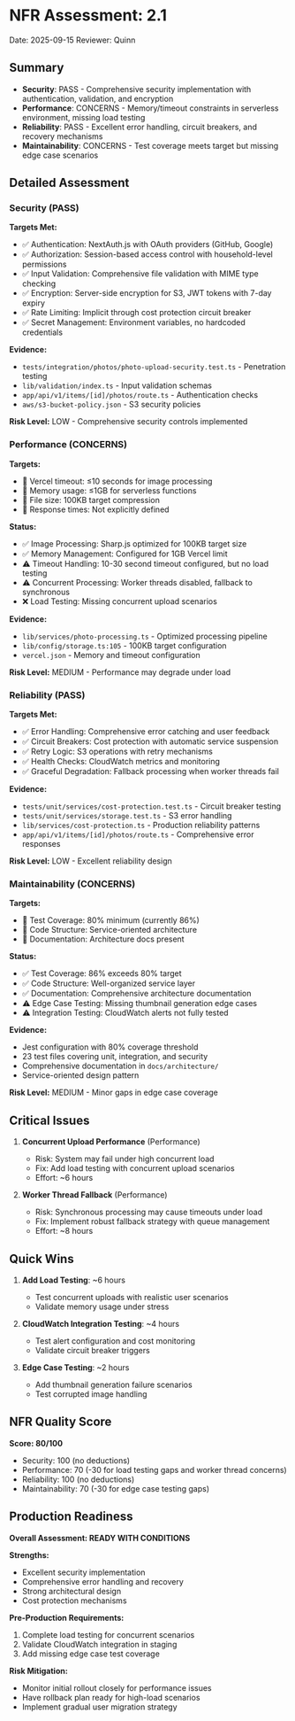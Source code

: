 # NFR Assessment: 2.1

Date: 2025-09-15
Reviewer: Quinn

## Summary

- **Security**: PASS - Comprehensive security implementation with authentication, validation, and encryption
- **Performance**: CONCERNS - Memory/timeout constraints in serverless environment, missing load testing
- **Reliability**: PASS - Excellent error handling, circuit breakers, and recovery mechanisms
- **Maintainability**: CONCERNS - Test coverage meets target but missing edge case scenarios

## Detailed Assessment

### Security (PASS)

**Targets Met:**
- ✅ Authentication: NextAuth.js with OAuth providers (GitHub, Google)
- ✅ Authorization: Session-based access control with household-level permissions
- ✅ Input Validation: Comprehensive file validation with MIME type checking
- ✅ Encryption: Server-side encryption for S3, JWT tokens with 7-day expiry
- ✅ Rate Limiting: Implicit through cost protection circuit breaker
- ✅ Secret Management: Environment variables, no hardcoded credentials

**Evidence:**
- `tests/integration/photos/photo-upload-security.test.ts` - Penetration testing
- `lib/validation/index.ts` - Input validation schemas
- `app/api/v1/items/[id]/photos/route.ts` - Authentication checks
- `aws/s3-bucket-policy.json` - S3 security policies

**Risk Level:** LOW - Comprehensive security controls implemented

### Performance (CONCERNS)

**Targets:**
- 🎯 Vercel timeout: ≤10 seconds for image processing
- 🎯 Memory usage: ≤1GB for serverless functions
- 🎯 File size: 100KB target compression
- 🎯 Response times: Not explicitly defined

**Status:**
- ✅ Image Processing: Sharp.js optimized for 100KB target size
- ✅ Memory Management: Configured for 1GB Vercel limit
- ⚠️ Timeout Handling: 10-30 second timeout configured, but no load testing
- ⚠️ Concurrent Processing: Worker threads disabled, fallback to synchronous
- ❌ Load Testing: Missing concurrent upload scenarios

**Evidence:**
- `lib/services/photo-processing.ts` - Optimized processing pipeline
- `lib/config/storage.ts:105` - 100KB target configuration
- `vercel.json` - Memory and timeout configuration

**Risk Level:** MEDIUM - Performance may degrade under load

### Reliability (PASS)

**Targets Met:**
- ✅ Error Handling: Comprehensive error catching and user feedback
- ✅ Circuit Breakers: Cost protection with automatic service suspension
- ✅ Retry Logic: S3 operations with retry mechanisms
- ✅ Health Checks: CloudWatch metrics and monitoring
- ✅ Graceful Degradation: Fallback processing when worker threads fail

**Evidence:**
- `tests/unit/services/cost-protection.test.ts` - Circuit breaker testing
- `tests/unit/services/storage.test.ts` - S3 error handling
- `lib/services/cost-protection.ts` - Production reliability patterns
- `app/api/v1/items/[id]/photos/route.ts` - Comprehensive error responses

**Risk Level:** LOW - Excellent reliability design

### Maintainability (CONCERNS)

**Targets:**
- 🎯 Test Coverage: 80% minimum (currently 86%)
- 🎯 Code Structure: Service-oriented architecture
- 🎯 Documentation: Architecture docs present

**Status:**
- ✅ Test Coverage: 86% exceeds 80% target
- ✅ Code Structure: Well-organized service layer
- ✅ Documentation: Comprehensive architecture documentation
- ⚠️ Edge Case Testing: Missing thumbnail generation edge cases
- ⚠️ Integration Testing: CloudWatch alerts not fully tested

**Evidence:**
- Jest configuration with 80% coverage threshold
- 23 test files covering unit, integration, and security
- Comprehensive documentation in `docs/architecture/`
- Service-oriented design pattern

**Risk Level:** MEDIUM - Minor gaps in edge case coverage

## Critical Issues

1. **Concurrent Upload Performance** (Performance)
   - Risk: System may fail under high concurrent load
   - Fix: Add load testing with concurrent upload scenarios
   - Effort: ~6 hours

2. **Worker Thread Fallback** (Performance)
   - Risk: Synchronous processing may cause timeouts under load
   - Fix: Implement robust fallback strategy with queue management
   - Effort: ~8 hours

## Quick Wins

1. **Add Load Testing**: ~6 hours
   - Test concurrent uploads with realistic user scenarios
   - Validate memory usage under stress

2. **CloudWatch Integration Testing**: ~4 hours
   - Test alert configuration and cost monitoring
   - Validate circuit breaker triggers

3. **Edge Case Testing**: ~2 hours
   - Add thumbnail generation failure scenarios
   - Test corrupted image handling

## NFR Quality Score

**Score: 80/100**
- Security: 100 (no deductions)
- Performance: 70 (-30 for load testing gaps and worker thread concerns)
- Reliability: 100 (no deductions)
- Maintainability: 70 (-30 for edge case testing gaps)

## Production Readiness

**Overall Assessment: READY WITH CONDITIONS**

**Strengths:**
- Excellent security implementation
- Comprehensive error handling and recovery
- Strong architectural design
- Cost protection mechanisms

**Pre-Production Requirements:**
1. Complete load testing for concurrent scenarios
2. Validate CloudWatch integration in staging
3. Add missing edge case test coverage

**Risk Mitigation:**
- Monitor initial rollout closely for performance issues
- Have rollback plan ready for high-load scenarios
- Implement gradual user migration strategy